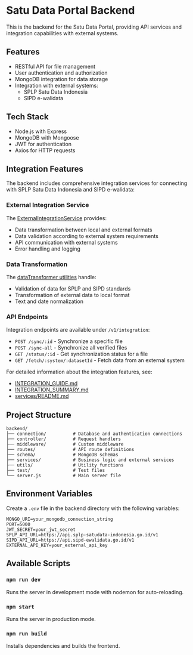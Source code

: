 # Satu Data Portal Backend

This is the backend for the Satu Data Portal, providing API services and integration capabilities with external systems.

## Features

- RESTful API for file management
- User authentication and authorization
- MongoDB integration for data storage
- Integration with external systems:
  - SPLP Satu Data Indonesia
  - SIPD e-walidata

## Tech Stack

- Node.js with Express
- MongoDB with Mongoose
- JWT for authentication
- Axios for HTTP requests

## Integration Features

The backend includes comprehensive integration services for connecting with SPLP Satu Data Indonesia and SIPD e-walidata:

### External Integration Service

The [ExternalIntegrationService](file:///c%3A/Users/User/OneDrive/Desktop/satudatapali/backend/services/externalIntegrationService.js) provides:
- Data transformation between local and external formats
- Data validation according to external system requirements
- API communication with external systems
- Error handling and logging

### Data Transformation

The [dataTransformer utilities](file:///c%3A/Users/User/OneDrive/Desktop/satudatapali/backend/utils/dataTransformer.js) handle:
- Validation of data for SPLP and SIPD standards
- Transformation of external data to local format
- Text and date normalization

### API Endpoints

Integration endpoints are available under `/v1/integration`:
- `POST /sync/:id` - Synchronize a specific file
- `POST /sync-all` - Synchronize all verified files
- `GET /status/:id` - Get synchronization status for a file
- `GET /fetch/:system/:datasetId` - Fetch data from an external system

For detailed information about the integration features, see:
- [INTEGRATION_GUIDE.md](file:///c%3A/Users/User/OneDrive/Desktop/satudatapali/INTEGRATION_GUIDE.md)
- [INTEGRATION_SUMMARY.md](file:///c%3A/Users/User/OneDrive/Desktop/satudatapali/INTEGRATION_SUMMARY.md)
- [services/README.md](file:///c%3A/Users/User/OneDrive/Desktop/satudatapali/backend/services/README.md)

## Project Structure

```
backend/
├── connection/          # Database and authentication connections
├── controller/          # Request handlers
├── middleware/          # Custom middleware
├── routes/              # API route definitions
├── schema/              # MongoDB schemas
├── services/            # Business logic and external services
├── utils/               # Utility functions
├── test/                # Test files
└── server.js            # Main server file
```

## Environment Variables

Create a `.env` file in the backend directory with the following variables:

```
MONGO_URI=your_mongodb_connection_string
PORT=5000
JWT_SECRET=your_jwt_secret
SPLP_API_URL=https://api.splp-satudata-indonesia.go.id/v1
SIPD_API_URL=https://api.sipd-ewalidata.go.id/v1
EXTERNAL_API_KEY=your_external_api_key
```

## Available Scripts

### `npm run dev`

Runs the server in development mode with nodemon for auto-reloading.

### `npm start`

Runs the server in production mode.

### `npm run build`

Installs dependencies and builds the frontend.